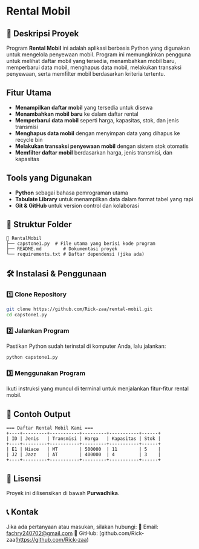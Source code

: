 # Rental Mobil

## 📌 Deskripsi Proyek
Program **Rental Mobil** ini adalah aplikasi berbasis Python yang digunakan untuk mengelola penyewaan mobil.
Program ini memungkinkan pengguna untuk melihat daftar mobil yang tersedia, menambahkan mobil baru,
memperbarui data mobil, menghapus data mobil, melakukan transaksi penyewaan, serta memfilter mobil berdasarkan kriteria tertentu.

## Fitur Utama
- **Menampilkan daftar mobil** yang tersedia untuk disewa
- **Menambahkan mobil baru** ke dalam daftar rental
- **Memperbarui data mobil** seperti harga, kapasitas, stok, dan jenis transmisi
- **Menghapus data mobil** dengan menyimpan data yang dihapus ke recycle bin
- **Melakukan transaksi penyewaan mobil** dengan sistem stok otomatis
- **Memfilter daftar mobil** berdasarkan harga, jenis transmisi, dan kapasitas

## Tools yang Digunakan
- **Python** sebagai bahasa pemrograman utama
- **Tabulate Library** untuk menampilkan data dalam format tabel yang rapi
- **Git & GitHub** untuk version control dan kolaborasi

## 📂 Struktur Folder
```
📂 RentalMobil
├── capstone1.py  # File utama yang berisi kode program
├── README.md        # Dokumentasi proyek
└── requirements.txt # Daftar dependensi (jika ada)
```

## 🛠 Instalasi & Penggunaan
### 1️⃣ **Clone Repository**
```bash
git clone https://github.com/Rick-zaa/rental-mobil.git
cd capstone1.py
```
### 2️⃣ **Jalankan Program**
Pastikan Python sudah terinstal di komputer Anda, lalu jalankan:
```bash
python capstone1.py
```
### 3️⃣ **Menggunakan Program**
Ikuti instruksi yang muncul di terminal untuk menjalankan fitur-fitur rental mobil.

## 📝 Contoh Output
```
=== Daftar Rental Mobil Kami ===
+----+---------+-----------+---------+-----------+------+
| ID | Jenis   | Transmisi | Harga   | Kapasitas | Stok |
+----+---------+-----------+---------+-----------+------+
| E1 | Hiace   | MT        | 500000  | 11        | 5    |
| J2 | Jazz    | AT        | 400000  | 4         | 3    |
+----+---------+-----------+---------+-----------+------+
```

## 📄 Lisensi
Proyek ini dilisensikan di bawah **Purwadhika**.

## 📞 Kontak
Jika ada pertanyaan atau masukan, silakan hubungi:
📧 Email: fachry240702@gmail.com
📌 GitHub: [github.com/Rick-zaa(https://github.com/Rick-zaa)

